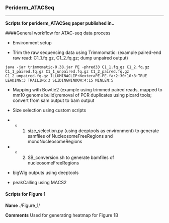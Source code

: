 ### Periderm_ATACSeq

---------------

**Scripts for periderm_ATACSeq paper published in..**



####General workflow for ATAC-seq data process
- Environment setup

- Trim the raw sequencing data using Trimmomatic: (example paired-end raw read: C1_1.fq.gz, C1_2.fq.gz; dump unpaired output)
```
java -jar trimmomatic-0.38.jar PE -phred33 C1_1.fq.gz C1_2.fq.gz C1_1_paired.fq.gz C1_1_unpaired.fq.gz C1_2_paired.fq.gz C1_2_unpaired.fq.gz ILLUMINACLIP:NexteraPE-PE.fa:2:30:10:8:TRUE LEADING:3 TRAILING:3 SLIDINGWINDOW:4:15 MINLEN:5
```

- Mapping with Bowtie2 (example using trimmed paired reads, mapped to mm10 genome build);removal of PCR duplicates using picard tools; convert from sam output to bam output


- Size selection using custom scripts

* * 1) size_selection.py (using deeptools as environment) to generate samfiles of NucleosomeFreeRegions and monoNucleosomeRegions

* * 2) SB_conversion.sh to generate bamfiles of nucleosomeFreeRegions


- bigWig outputs using deeptools

- peakCalling using MACS2

  
#### Scripts for Figure 1

**Name** ./Figure_1/

**Comments** Used for generating heatmap for Figure 1B


